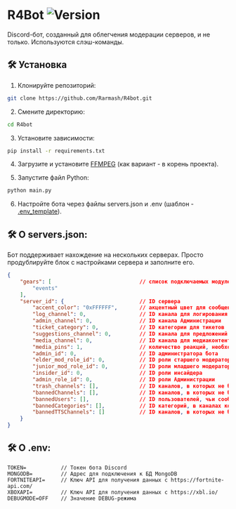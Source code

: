 # R4Bot ![Version](https://img.shields.io/badge/Latest-1.0/master-blue.svg)
Discord-бот, созданный для облегчения модерации серверов, и не только. Используются слэш-команды.

## 🛠️ Установка
1. Клонируйте репозиторий:
```BASH
git clone https://github.com/Rarmash/R4bot.git
```
2. Смените директорию:
```BASH
cd R4bot
```
3. Установите зависимости:
```BASH
pip install -r requirements.txt
```
4. Загрузите и установите [FFMPEG](https://ffmpeg.org/) (как вариант - в корень проекта).

5. Запустите файл Python:
```BASH
python main.py
```

6. Настройте бота через файлы servers.json и .env (шаблон - [.env_template](https://github.com/Rarmash/R4Bot/blob/master/.env_template)).

## 🛠️ О servers.json:
Бот поддерживает нахождение на нескольких серверах. Просто продублируйте блок с настройками сервера и заполните его.
```JSON
{
    "gears": [                            // список подключаемых модулей
        "events"
    ],
    "server_id": {                        // ID сервера
        "accent_color": "0xFFFFFF",       // акцентный цвет для сообщений бота (в виде HEX-кода)
        "log_channel": 0,                 // ID канала для логирования удалённых/отредактированных сообщений
        "admin_channel": 0,               // ID канала Администрации
        "ticket_category": 0,             // ID категории для тикетов
        "suggestions_channel": 0,         // ID канала для предложений
        "media_channel": 0,               // ID канала для медиаконтента
        "media_pins": 1,                  // количество реакций, необходимых для закрепления сообщения
        "admin_id": 0,                    // ID администратора бота
        "elder_mod_role_id": 0,           // ID роли старшего модератора
        "junior_mod_role_id": 0,          // ID роли младшего модератора
        "insider_id": 0,                  // ID роли инсайдера
        "admin_role_id": 0,               // ID роли Администрации
        "trash_channels": [],             // ID каналов, в которых не будет подсчитываться количество отправленных сообщений
        "bannedChannels": [],             // ID каналов, в которых не будут учитываться сообщения для логирования
        "bannedUsers": [],                // ID пользователей, чьи сообщения не будут учитываться для логирования
        "bannedCategories": [],           // ID категорий, в каналах которых не будут учитываться сообщения для логирования
        "bannedTTSChannels": []           // ID каналов, в которых не будет использоваться Text-to-Speech
    }
}
```

## 🛠️ О .env:
```ENV
TOKEN=           // Токен бота Discord
MONGODB=         // Адрес для подключения к БД MongoDB
FORTNITEAPI=     // Ключ API для получения данных с https://fortnite-api.com/
XBOXAPI=         // Ключ API для получения данных с https://xbl.io/
DEBUGMODE=OFF    // Значение DEBUG-режима
```
